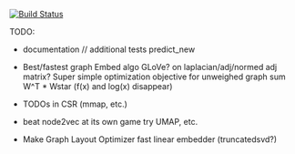 [![Build Status](https://travis-ci.com/VHRanger/CSRGraph.svg?branch=master)](https://travis-ci.com/VHRanger/CSRGraph)


TODO:

- documentation // additional tests
    predict_new

- Best/fastest graph Embed algo
     GLoVe?
        on laplacian/adj/normed adj matrix?
     Super simple optimization objective for unweighed graph
         sum W^T * Wstar (f(x) and log(x) disappear)

- TODOs in CSR (mmap, etc.)

- beat node2vec at its own game
    try UMAP, etc.

- Make Graph Layout Optimizer
    fast linear embedder (truncatedsvd?)
